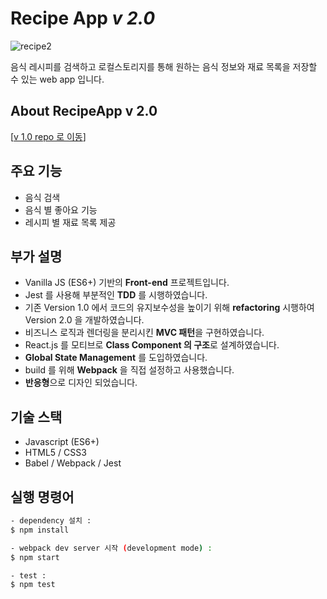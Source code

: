 # Recipe App _v 2.0_

![recipe2](https://user-images.githubusercontent.com/52827441/83368329-5fed7780-a3f3-11ea-9a59-06343d8edf05.gif)

음식 레시피를 검색하고 로컬스토리지를 통해 원하는 음식 정보와 재료 목록을 저장할 수 있는 web app 입니다.

## About RecipeApp v 2.0

[[v 1.0 repo 로 이동](https://github.com/seong7/recipe-app)]

## 주요 기능

- 음식 검색
- 음식 별 좋아요 기능
- 레시피 별 재료 목록 제공

## 부가 설명

- Vanilla JS (ES6+) 기반의 **Front-end** 프로젝트입니다.
- Jest 를 사용해 부분적인 **TDD** 를 시행하였습니다.
- 기존 Version 1.0 에서 코드의 유지보수성을 높이기 위해 **refactoring** 시행하여 Version 2.0 을 개발하였습니다.
- 비즈니스 로직과 렌더링을 분리시킨 **MVC 패턴**을 구현하였습니다.
- React.js 를 모티브로 **Class Component 의 구조**로 설계하였습니다.
- **Global State Management** 를 도입하였습니다.
- build 를 위해 **Webpack** 을 직접 설정하고 사용했습니다.
- **반응형**으로 디자인 되었습니다.

## 기술 스택

- Javascript (ES6+)
- HTML5 / CSS3
- Babel / Webpack / Jest

## 실행 명령어

```bash
- dependency 설치 :
$ npm install

- webpack dev server 시작 (development mode) :
$ npm start

- test :
$ npm test
```
